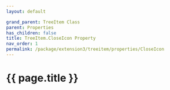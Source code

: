 ```yaml
---
layout: default

grand_parent: TreeItem Class
parent: Properties
has_children: false
title: TreeItem.CloseIcon Property
nav_order: 1
permalink: /package/extension3/treeitem/properties/CloseIcon
---
```

# {{ page.title }}
